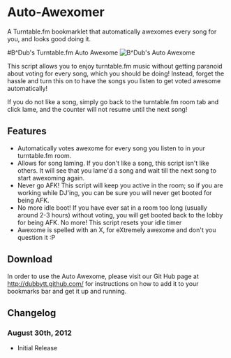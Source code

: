 Auto-Awexomer
=============

A Turntable.fm bookmarklet that automatically awexomes every song for you, and looks good doing it.

#B^Dub's Turntable.fm Auto Awexome
![B^Dub's Auto Awexome](http://www.pinnacleofdestruction.net/tt/images/aa-small.png)

This script allows you to enjoy turntable.fm music without getting paranoid about voting for every song, which you should be doing! Instead, forget the hassle and turn this on to have the songs you listen to get voted awesome automatically!

If you do not like a song, simply go back to the turntable.fm room tab and click lame, and the counter will not resume until the next song!

## Features

* Automatically votes awexome for every song you listen to in your turntable.fm room.
* Allows for song laming. If you don't like a song, this script isn't like others. It will see that you lame'd a song and wait till the next song to start awexoming again.
* Never go AFK! This script will keep you active in the room; so if you are working while DJ'ing, you can be sure you will never get booted for being AFK.
* No more idle boot! If you have ever sat in a room too long (usually around 2-3 hours) without voting, you will get booted back to the lobby for being AFK. No more! This script resets your idle timer
* Awexome is spelled with an X, for eXtremely awexome and don't you question it :P

## Download

In order to use the Auto Awexome, please visit our Git Hub page at http://dubbytt.github.com/ for instructions on how to add it to your bookmarks bar and get it up and running.

## Changelog

### August 30th, 2012
* Initial Release